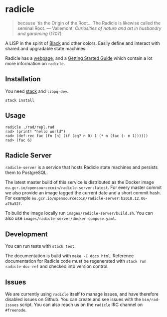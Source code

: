 # radicle

> because 'tis the Origin of the Root... The Radicle is likewise called the seminal Root.
> — Vallemont, *Curiosities of nature and art in husbandry and gardening* (1707)

A LISP in the spirit of [Black](http://pllab.is.ocha.ac.jp/~asai/Black/) and
other colors. Easily define and interact with shared and upgradable state
machines.

Radicle has a [webpage](http://radicle.xyz/), and a [Getting Started
Guide](http://docs.radicle.xyz/en/latest/guide/GettingStarted.html) which
contain a lot more information on `radicle`.

## Installation

You need [stack](https://docs.haskellstack.org/en/stable/install_and_upgrade/) and `libpq-dev`.

```
stack install
```

## Usage

```
radicle ./rad/repl.rad
rad> (print! "hello world")
rad> (def-rec fac (fn [n] (if (eq? n 0) 1 (* n (fac (- n 1))))))
rad> (fac 6)
```

## Radicle Server

`radicle-server` is a service that hosts Radicle state machines and persists
them to PostgreSQL.

The latest master build of this service is distributed as the Docker image
`eu.gcr.io/opensourcecoin/radicle-server:latest`. For every master commit we
also provide an image tagged the current date and a short commit hash. For
example `eu.gcr.io/opensourcecoin/radicle-server:b2018.12.06-a76a52f`.

To build the image locally run `images/radicle-server/build.sh`. You can also
use `images/radicle-server/docker-compose.yaml`.

## Development

You can run tests with `stack test`.

The documentation is build with `make -C docs html`. Reference documentation for
Radicle code must be regenerated with `stack run radicle-doc-ref` and checked
into version control.

## Issues

We are currently using `radicle` itself to manage issues, and have therefore
disabled issues on Github. You can create and see issues with the
`bin/rad-issues` script. You can also reach us on the `radicle` IRC channel on
`#freenode`.
